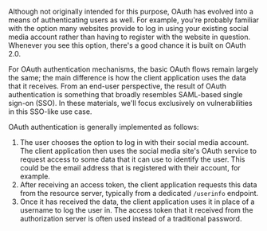 Although not originally intended for this purpose, OAuth has evolved into a means of authenticating users as well. For example, you're probably familiar with the option many websites provide to log in using your existing social media account rather than having to register with the website in question. Whenever you see this option, there's a good chance it is built on OAuth 2.0.

For OAuth authentication mechanisms, the basic OAuth flows remain largely the same; the main difference is how the client application uses the data that it receives. From an end-user perspective, the result of OAuth authentication is something that broadly resembles SAML-based single sign-on (SSO). In these materials, we'll focus exclusively on vulnerabilities in this SSO-like use case.

OAuth authentication is generally implemented as follows:

1. The user chooses the option to log in with their social media account. The client application then uses the social media site's OAuth service to request access to some data that it can use to identify the user. This could be the email address that is registered with their account, for example.
2. After receiving an access token, the client application requests this data from the resource server, typically from a dedicated `/userinfo` endpoint.
3. Once it has received the data, the client application uses it in place of a username to log the user in. The access token that it received from the authorization server is often used instead of a traditional password.